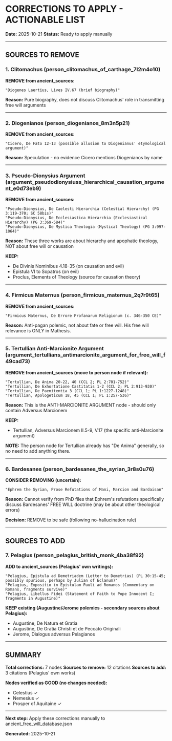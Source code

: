 # CORRECTIONS TO APPLY - ACTIONABLE LIST

**Date:** 2025-10-21
**Status:** Ready to apply manually

---

## SOURCES TO REMOVE

### 1. Clitomachus (person_clitomachus_of_carthage_7l2m4o10)

**REMOVE from ancient_sources:**
```
"Diogenes Laertius, Lives IV.67 (brief biography)"
```
**Reason:** Pure biography, does not discuss Clitomachus' role in transmitting free will arguments

---

### 2. Diogenianos (person_diogenianos_8m3n5p21)

**REMOVE from ancient_sources:**
```
"Cicero, De Fato 12-13 (possible allusion to Diogenianus' etymological argument)"
```
**Reason:** Speculation - no evidence Cicero mentions Diogenianos by name

---

### 3. Pseudo-Dionysius Argument (argument_pseudodionysiuss_hierarchical_causation_argument_e0d73eb9)

**REMOVE from ancient_sources:**
```
"Pseudo-Dionysius, De Caelesti Hierarchia (Celestial Hierarchy) (PG 3:119-370; SC 58bis)"
"Pseudo-Dionysius, De Ecclesiastica Hierarchia (Ecclesiastical Hierarchy) (PG 3:369-584)"
"Pseudo-Dionysius, De Mystica Theologia (Mystical Theology) (PG 3:997-1064)"
```
**Reason:** These three works are about hierarchy and apophatic theology, NOT about free will or causation

**KEEP:**
- De Divinis Nominibus 4.18-35 (on causation and evil)
- Epistula VI to Sopatros (on evil)
- Proclus, Elements of Theology (source for causation theory)

---

### 4. Firmicus Maternus (person_firmicus_maternus_2q7r9t65)

**REMOVE from ancient_sources:**
```
"Firmicus Maternus, De Errore Profanarum Religionum (c. 346-350 CE)"
```
**Reason:** Anti-pagan polemic, not about fate or free will. His free will relevance is ONLY in Mathesis.

---

### 5. Tertullian Anti-Marcionite Argument (argument_tertullians_antimarcionite_argument_for_free_will_f49cad73)

**REMOVE from ancient_sources (move to person node if relevant):**
```
"Tertullian, De Anima 20-22, 40 (CCL 2; PL 2:701-752)"
"Tertullian, De Exhortatione Castitatis 1-2 (CCL 2; PL 2:913-930)"
"Tertullian, De Paenitentia 3 (CCL 1; PL 1:1227-1248)"
"Tertullian, Apologeticum 18, 45 (CCL 1; PL 1:257-536)"
```
**Reason:** This is the ANTI-MARCIONITE ARGUMENT node - should only contain Adversus Marcionem

**KEEP:**
- Tertullian, Adversus Marcionem II.5-9, V.17 (the specific anti-Marcionite argument)

**NOTE:** The person node for Tertullian already has "De Anima" generally, so no need to add anything there.

---

### 6. Bardesanes (person_bardesanes_the_syrian_3r8s0u76)

**CONSIDER REMOVING (uncertain):**
```
"Ephrem the Syrian, Prose Refutations of Mani, Marcion and Bardaisan"
```
**Reason:** Cannot verify from PhD files that Ephrem's refutations specifically discuss Bardesanes' FREE WILL doctrine (may be about other theological errors)

**Decision:** REMOVE to be safe (following no-hallucination rule)

---

## SOURCES TO ADD

### 7. Pelagius (person_pelagius_british_monk_4ba38f92)

**ADD to ancient_sources (Pelagius' own writings):**
```
"Pelagius, Epistula ad Demetriadem (Letter to Demetrias) (PL 30:15-45; possibly spurious, perhaps by Julian of Eclanum)"
"Pelagius, Expositio in Epistulam Pauli ad Romanos (Commentary on Romans, fragments survive)"
"Pelagius, Libellus Fidei (Statement of Faith to Pope Innocent I; fragments in Augustine)"
```

**KEEP existing (Augustine/Jerome polemics - secondary sources about Pelagius):**
- Augustine, De Natura et Gratia
- Augustine, De Gratia Christi et de Peccato Originali
- Jerome, Dialogus adversus Pelagianos

---

## SUMMARY

**Total corrections:** 7 nodes
**Sources to remove:** 12 citations
**Sources to add:** 3 citations (Pelagius' own works)

**Nodes verified as GOOD (no changes needed):**
- Celestius ✓
- Nemesius ✓
- Prosper of Aquitaine ✓

---

**Next step:** Apply these corrections manually to ancient_free_will_database.json

**Generated:** 2025-10-21
